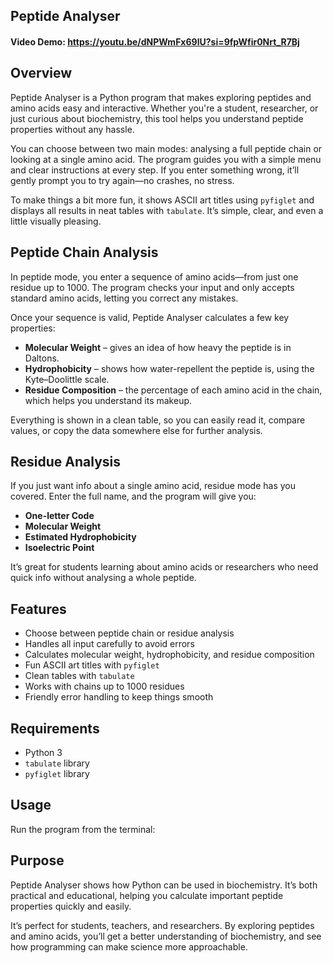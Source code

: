 ## Peptide Analyser
#### Video Demo: https://youtu.be/dNPWmFx69lU?si=9fpWfir0Nrt_R7Bj

## Overview
Peptide Analyser is a Python program that makes exploring peptides and amino acids easy
and interactive. Whether you're a student, researcher, or just curious about biochemistry,
this tool helps you understand peptide properties without any hassle.

You can choose between two main modes: analysing a full peptide chain or looking at a single
amino acid. The program guides you with a simple menu and clear instructions at every step.
If you enter something wrong, it’ll gently prompt you to try again—no crashes, no stress.

To make things a bit more fun, it shows ASCII art titles using `pyfiglet` and displays all
results in neat tables with `tabulate`. It’s simple, clear, and even a little visually
pleasing.

## Peptide Chain Analysis
In peptide mode, you enter a sequence of amino acids—from just one residue up to 1000.
The program checks your input and only accepts standard amino acids, letting you correct
any mistakes.

Once your sequence is valid, Peptide Analyser calculates a few key properties:

- **Molecular Weight** – gives an idea of how heavy the peptide is in Daltons.
- **Hydrophobicity** – shows how water-repellent the peptide is, using the Kyte–Doolittle scale.
- **Residue Composition** – the percentage of each amino acid in the chain, which helps you
  understand its makeup.

Everything is shown in a clean table, so you can easily read it, compare values, or copy
the data somewhere else for further analysis.

## Residue Analysis
If you just want info about a single amino acid, residue mode has you covered. Enter the full
name, and the program will give you:

- **One-letter Code**
- **Molecular Weight**
- **Estimated Hydrophobicity**
- **Isoelectric Point**

It’s great for students learning about amino acids or researchers who need quick info without
analysing a whole peptide.

## Features
- Choose between peptide chain or residue analysis
- Handles all input carefully to avoid errors
- Calculates molecular weight, hydrophobicity, and residue composition
- Fun ASCII art titles with `pyfiglet`
- Clean tables with `tabulate`
- Works with chains up to 1000 residues
- Friendly error handling to keep things smooth

## Requirements
- Python 3
- `tabulate` library
- `pyfiglet` library

## Usage
Run the program from the terminal:

## Purpose
Peptide Analyser shows how Python can be used in biochemistry. It’s both practical and
educational, helping you calculate important peptide properties quickly and easily.

It’s perfect for students, teachers, and researchers. By exploring peptides and amino acids,
you’ll get a better understanding of biochemistry, and see how programming can make science
more approachable.


